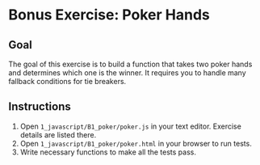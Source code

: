 # Bonus Exercise: Poker Hands

## Goal

The goal of this exercise is to build a function that takes two poker hands and
determines which one is the winner. It requires you to handle many fallback
conditions for tie breakers.

## Instructions

1. Open `1_javascript/B1_poker/poker.js` in your text editor. Exercise details are listed there.
2. Open `1_javascript/B1_poker/poker.html` in your browser to run tests.
3. Write necessary functions to make all the tests pass.

